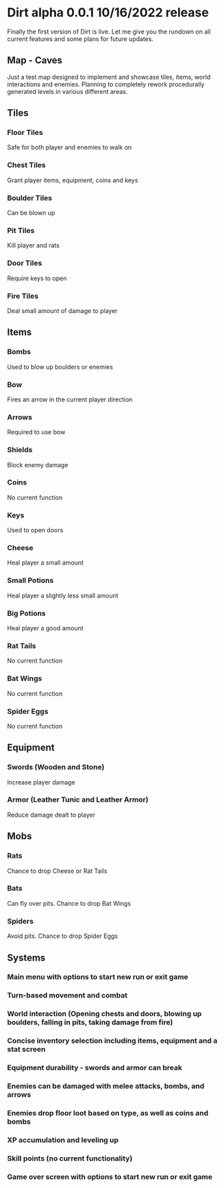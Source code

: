 # Dirt alpha 0.0.1 10/16/2022 release
Finally the first version of Dirt is live.  Let me give you the rundown on all current features and some plans for future updates.
## Map - Caves
Just a test map designed to implement and showcase tiles, items, world interactions and enemies.  Planning to completely rework procedurally generated levels in various different areas.
## Tiles 
### Floor Tiles
Safe for both player and enemies to walk on
### Chest Tiles
Grant player items, equipment, coins and keys
### Boulder Tiles
Can be blown up
### Pit Tiles
Kill player and rats
### Door Tiles
Require keys to open
### Fire Tiles
Deal small amount of damage to player
## Items
### Bombs
Used to blow up boulders or enemies
### Bow
Fires an arrow in the current player direction
### Arrows
Required to use bow
### Shields
Block enemy damage
### Coins
No current function
### Keys
Used to open doors
### Cheese
Heal player a small amount
### Small Potions 
Heal player a slightly less small amount
### Big Potions
Heal player a good amount
### Rat Tails
No current function
### Bat Wings
No current function
### Spider Eggs
No current function
## Equipment 
### Swords (Wooden and Stone) 
Increase player damage
### Armor (Leather Tunic and Leather Armor)
Reduce damage dealt to player
## Mobs
### Rats
Chance to drop Cheese or Rat Tails
### Bats
Can fly over pits.  Chance to drop Bat Wings
### Spiders
Avoid pits.  Chance to drop Spider Eggs
## Systems
### Main menu with options to start new run or exit game
### Turn-based movement and combat
### World interaction (Opening chests and doors, blowing up boulders, falling in pits, taking damage from fire)
### Concise inventory selection including items, equipment and a stat screen
### Equipment durability - swords and armor can break
### Enemies can be damaged with melee attacks, bombs, and arrows
### Enemies drop floor loot based on type, as well as coins and bombs
### XP accumulation and leveling up
### Skill points (no current functionality)
### Game over screen with options to start new run or exit game
